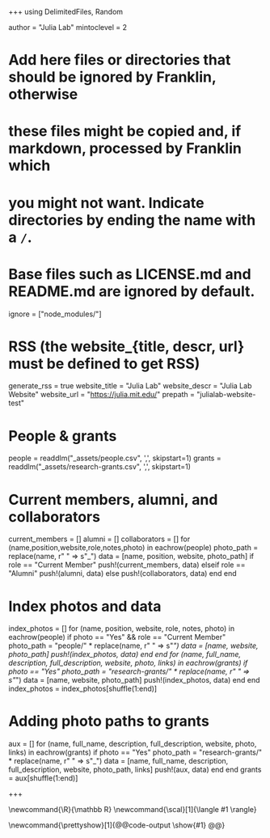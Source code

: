 <!--
Add here global page variables to use throughout your website.
-->

+++
using DelimitedFiles, Random

author = "Julia Lab"
mintoclevel = 2

# Add here files or directories that should be ignored by Franklin, otherwise
# these files might be copied and, if markdown, processed by Franklin which
# you might not want. Indicate directories by ending the name with a `/`.
# Base files such as LICENSE.md and README.md are ignored by default.
ignore = ["node_modules/"]

# RSS (the website_{title, descr, url} must be defined to get RSS)
generate_rss = true
website_title = "Julia Lab"
website_descr = "Julia Lab Website"
website_url   = "https://julia.mit.edu/"
prepath = "julialab-website-test"

# People & grants
people = readdlm("_assets/people.csv", ',', skipstart=1)
grants = readdlm("_assets/research-grants.csv", ',', skipstart=1)

# Current members, alumni, and collaborators
current_members = []
alumni = []
collaborators = []
for (name,position,website,role,notes,photo) in eachrow(people)
        photo_path = replace(name, r" " => s"_")
        data = [name, position, website, photo_path]
        if role == "Current Member"
            push!(current_members, data)
        elseif role == "Alumni"
            push!(alumni, data)
        else
            push!(collaborators, data)
        end
end

# Index photos and data
index_photos = []
for (name, position, website, role, notes, photo) in eachrow(people)
    if photo == "Yes" && role == "Current Member"
        photo_path = "people/" * replace(name, r" " => s"_")
        data = [name, website, photo_path]
        push!(index_photos, data)
    end
end
for (name, full_name, description, full_description, website, photo, links) in eachrow(grants)
    if photo == "Yes"
        photo_path = "research-grants/" * replace(name, r" " => s"_")
        data = [name, website, photo_path]
        push!(index_photos, data)
    end
end
index_photos = index_photos[shuffle(1:end)]


# Adding photo paths to grants 
aux = []
for (name, full_name, description, full_description, website, photo, links) in eachrow(grants)
    if photo == "Yes"
        photo_path = "research-grants/" * replace(name, r" " => s"_")
        data = [name, full_name, description, full_description, website, photo_path, links]
        push!(aux, data)
    end
end
grants = aux[shuffle(1:end)]



+++

<!--
Add here global latex commands to use throughout your pages.
-->
\newcommand{\R}{\mathbb R}
\newcommand{\scal}[1]{\langle #1 \rangle}


<!-- people_table -->
\newcommand{\prettyshow}[1]{@@code-output \show{#1} @@}

